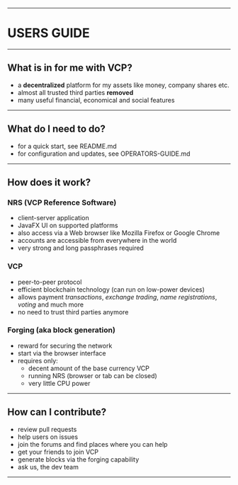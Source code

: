 ----
# USERS GUIDE #

----
## What is in for me with VCP? ##

  - a **decentralized** platform for my assets like money, company shares etc.
  - almost all trusted third parties **removed**
  - many useful financial, economical and social features

----
## What do I need to do? ##

  - for a quick start, see README.md
  - for configuration and updates, see OPERATORS-GUIDE.md

----
## How does it work? ##

### NRS (VCP Reference Software) ###

  - client-server application
  - JavaFX UI on supported platforms
  - also access via a Web browser like Mozilla Firefox or Google Chrome
  - accounts are accessible from everywhere in the world
  - very strong and long passphrases required

### VCP ###

  - peer-to-peer protocol
  - efficient blockchain technology (can run on low-power devices)
  - allows payment *transactions*, *exchange trading*, *name registrations*, *voting* and much more
  - no need to trust third parties anymore

### Forging (aka block generation) ###

  - reward for securing the network
  - start via the browser interface
  - requires only:
    - decent amount of the base currency VCP
    - running NRS (browser or tab can be closed)
    - very little CPU power

----
## How can I contribute? ##

  - review pull requests
  - help users on issues
  - join the forums and find places where you can help
  - get your friends to join VCP
  - generate blocks via the forging capability
  - ask us, the dev team

----
